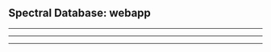 Spectral Database: webapp
-------------------

-------------------

-------------------	

-------------------
